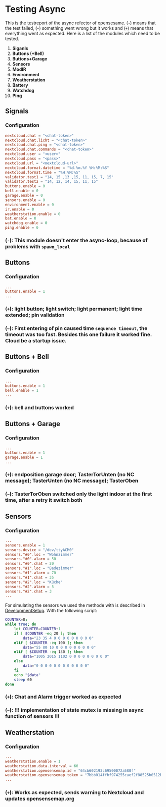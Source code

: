 # Testing Async
This is the testreport of the async refector of opensesame. (`-`) means that the test failed, (`~`) something went wrong but it works and (`+`) means that everything went as expected. Here is a list of the modules which need to be tested.

1. **Siganls** 
2. **Buttons (+Bell)**
3. **Buttons+Garage**
4. **Sensors**
5. **ModIR**
6. **Environment**
7. **Weatherstation**
8. **Battery**
9. **Watchdog**
10. **Ping**


## Signals
### Configuration
```toml
nextcloud.chat = "<chat-token>"
nextcloud.chat.licht = "<chat-token>"
nextcloud.chat.ping = "<chat-token>"
nextcloud.chat.commands = "<chat-token>"
nextcloud.user = "<user>"
nextcloud.pass = "<pass>"
nextcloud.url = "<nextcloud-url>"
nextcloud.format.datetime = "%d.%m.%Y %H:%M:%S"
nextcloud.format.time = "%H:%M:%S"
validator.test1 = "14, 15 ,13 ,15, 11, 15, 7, 15"
validator.test2 = "14, 12, 14, 15, 11, 15"
buttons.enable = 0
bell.enable = 0 
garage.enable = 0 
sensors.enable = 0
environment.enable = 0 
ir.enable = 0
weatherstation.enable = 0
bat.enable = 0
watchdog.enable = 0 
ping.enable = 0
```
### (`-`): This module doesn't enter the async-loop, because of problems with `spawn_local`

## Buttons
### Configuration 
```toml
...
buttons.enable = 1
...
```
### (`+`): light button; light switch; light permanent; light time extended; pin validation
### (`~`): First entering of pin caused time `sequence timeout`, the timeout was too fast. Besides this one failure it worked fine. Cloud be a startup issue.

## Buttons + Bell
### Configuration
```toml
...
buttons.enable = 1
bell.enable = 1
...
```
### (`+`): bell and buttons worked

## Buttons + Garage
### Configuration
```toml
...
buttons.enable = 1
garage.enable = 1
...
```
### (`+`): endposition garage door; TasterTorUnten (no NC message); TasterUnten (no NC message); TasterOben
### (`~`): TasterTorOben switched only the light indoor at the first time, after a retry it switch both

## Sensors
### Configuration
```toml
...
sensors.enable = 1
sensors.device = "/dev/ttyACM0"
sensors."#0".loc = "Wohnzimmer"
sensors."#0".alarm = 50
sensors."#0".chat = 20
sensors."#1".loc = "Badezimmer"
sensors."#1".alarm = 70
sensors."#1".chat = 35
sensors."#2".loc = "Küche"
sensors."#2".alarm = 5
sensors."#2".chat = 3
...
```
For simulating the sensors we used the methode with is described in [DevelopmentSetup](./DevelopmentSetup.md). With the following script:
```bash
COUNTER=0;
while true; do
    let COUNTER=COUNTER+1
    if [ $COUNTER -eq 20 ]; then
        data="23 35 4 0 0 0 0 0 0 0 0 0"
	elif [ $COUNTER -eq 100 ]; then
		data="55 80 10 0 0 0 0 0 0 0 0 0"
	elif [ $COUNTER -eq 130 ]; then 
		data="1005 2015 1102 0 0 0 0 0 0 0 0 0"
    else
        data="0 0 0 0 0 0 0 0 0 0 0 0"
    fi
    echo "$data"
    sleep 60
done
```
### (`+`): Chat and Alarm trigger worked as expected
### (`~`): **!!! implementation of state mutex is missing in async function of sensors !!!**

## Weatherstation
### Configuration
```toml
...
weatherstation.enable = 1
weatherstation.data.interval = 60
weatherstation.opensensemap.id = "64cb602193c69500072a580f"
weatherstation.opensensemap.token = "7bbb014ffbf974255caef2f88525b0512bd0817d9d222f70c7741a4a9cd56c6c"
...
```
### (`+`): Works as expected, sends warning to Nextcloud and updates opensensemap.org